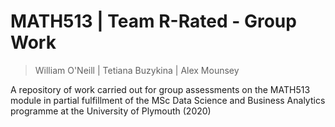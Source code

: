 # MATH513 | Team R-Rated - Group Work
> William O'Neill | Tetiana Buzykina | Alex Mounsey

A repository of work carried out for group assessments on the MATH513 module in partial fulfillment of the MSc Data Science and Business Analytics programme at the University of Plymouth (2020)
